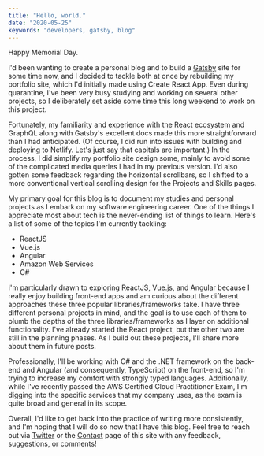 ```yaml
---
title: "Hello, world."
date: "2020-05-25"
keywords: "developers, gatsby, blog"
---
```


Happy Memorial Day.

I'd been wanting to create a personal blog and to build a [Gatsby](https://www.gatsbyjs.org/) site for some time now, and I decided to tackle both at once by rebuilding my portfolio site, which I'd initially made using Create React App. Even during quarantine, I've been very busy studying and working on several other projects, so I deliberately set aside some time this long weekend to work on this project.

Fortunately, my familiarity and experience with the React ecosystem and GraphQL along with Gatsby's excellent docs made this more straightforward than I had anticipated. (Of course, I did run into issues with building and deploying to Netlify. Let's just say that capitals are important.) In the process, I did simplify my portfolio site design some, mainly to avoid some of the complicated media queries I had in my previous version. I'd also gotten some feedback regarding the horizontal scrollbars, so I shifted to a more conventional vertical scrolling design for the Projects and Skills pages.

My primary goal for this blog is to document my studies and personal projects as I embark on my software engineering career. One of the things I appreciate most about tech is the never-ending list of things to learn. Here's a list of some of the topics I'm currently tackling:

- ReactJS
- Vue.js
- Angular
- Amazon Web Services
- C#

I'm particularly drawn to exploring ReactJS, Vue.js, and Angular because I really enjoy building front-end apps and am curious about the different approaches these three popular libraries/frameworks take. I have three different personal projects in mind, and the goal is to use each of them to plumb the depths of the three libraries/frameworks as I layer on additional functionality. I've already started the React project, but the other two are still in the planning phases. As I build out these projects, I'll share more about them in future posts.

Professionally, I'll be working with C# and the .NET framework on the back-end and Angular (and consequently, TypeScript) on the front-end, so I'm trying to increase my comfort with strongly typed languages. Additionally, while I've recently passed the AWS Certified Cloud Practitioner Exam, I'm digging into the specific services that my company uses, as the exam is quite broad and general in its scope.

Overall, I'd like to get back into the practice of writing more consistently, and I'm hoping that I will do so now that I have this blog. Feel free to reach out via [Twitter](https://twitter.com/JonathanHoDev) or the [Contact](https://www.jonathan-ho.dev/contact) page of this site with any feedback, suggestions, or comments!
